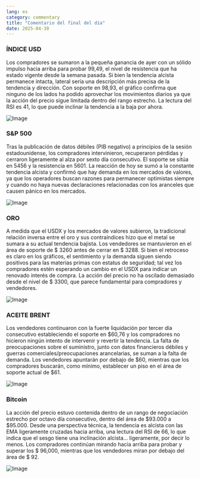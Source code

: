 ```yaml
---
lang: es
category: commentary
title: "Comentario del final del día"
date: 2025-04-30
---
```


### ÍNDICE USD

Los compradores se sumaron a la pequeña ganancia de ayer con un sólido impulso hacia arriba para probar 99,49, el nivel de resistencia que ha estado vigente desde la semana pasada. Si bien la tendencia alcista permanece intacta, lateral sería una descripción más precisa de la tendencia y dirección. Con soporte en 98,93, el gráfico confirma que ninguno de los lados ha podido aprovechar los movimientos diarios ya que la acción del precio sigue limitada dentro del rango estrecho. La lectura del RSI es 41, lo que puede inclinar la tendencia a la baja por ahora. 

![Image](https://markleighedu.github.io/img/Apr-2025/30-Apr-2025/usdindex.jpg)

### S&P 500

Tras la publicación de datos débiles (PIB negativo) a principios de la sesión estadounidense, los compradores intervinieron, recuperaron pérdidas y cerraron ligeramente al alza por sexto día consecutivo. El soporte se sitúa en 5456 y la resistencia en 5601. La reacción de hoy se sumó a la constante tendencia alcista y confirmó que hay demanda en los mercados de valores, ya que los operadores buscan razones para permanecer optimistas siempre y cuando no haya nuevas declaraciones relacionadas con los aranceles que causen pánico en los mercados.

![Image](https://markleighedu.github.io/img/Apr-2025/30-Apr-2025/sp500.jpg)

### ORO

A medida que el USDX y los mercados de valores subieron, la tradicional relación inversa entre el oro y sus contraíndices hizo que el metal se sumara a su actual tendencia bajista. Los vendedores se mantuvieron en el área de soporte de $ 3260 antes de cerrar en $ 3288. Si bien el retroceso es claro en los gráficos, el sentimiento y la demanda siguen siendo positivos para las materias primas con estatus de seguridad; tal vez los compradores estén esperando un cambio en el USDX para indicar un renovado interés de compra. La acción del precio no ha oscilado demasiado desde el nivel de $ 3300, que parece fundamental para compradores y vendedores.

![Image](https://markleighedu.github.io/img/Apr-2025/30-Apr-2025/gold.jpg)

### ACEITE BRENT

Los vendedores continuaron con la fuerte liquidación por tercer día consecutivo estableciendo el soporte en $60,76 y los compradores no hicieron ningún intento de intervenir y revertir la tendencia. La falta de preocupaciones sobre el suministro, junto con datos financieros débiles y guerras comerciales/preocupaciones arancelarias, se suman a la falta de demanda. Los vendedores apuntarán por debajo de $60, mientras que los compradores buscarán, como mínimo, establecer un piso en el área de soporte actual de $61.

![Image](https://markleighedu.github.io/img/Apr-2025/30-Apr-2025/brentoil.jpg)

### Bitcoin

La acción del precio estuvo contenida dentro de un rango de negociación estrecho por octavo día consecutivo, dentro del área de $93.000 a $95.000. Desde una perspectiva técnica, la tendencia es alcista con las EMA ligeramente cruzadas hacia arriba, una lectura del RSI de 66, lo que indica que el sesgo tiene una inclinación alcista... ligeramente, por decir lo menos. Los compradores continúan mirando hacia arriba para probar y superar los $ 96,000, mientras que los vendedores miran por debajo del área de $ 92. 

![Image](https://markleighedu.github.io/img/Apr-2025/30-Apr-2025/bitcoin.jpg)


